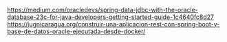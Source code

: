 https://medium.com/oracledevs/spring-data-jdbc-with-the-oracle-database-23c-for-java-developers-getting-started-guide-1c4640fc8d27
https://jugnicaragua.org/construir-una-aplicacion-rest-con-spring-boot-y-base-de-datos-oracle-ejecutada-desde-docker/